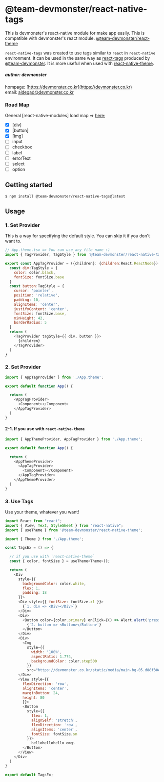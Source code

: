 # @team-devmonster/react-native-tags

This is devmonster's react-native module for make app easily. This is compatible with devmonster's react module.
[@team-devmonster/react-theme](https://www.npmjs.com/package/@team-devmonster/react-theme)

`react-native-tags` was created to use tags similar to `react` in `react-native` environment.
It can be used in the same way as [react-tags](https://www.npmjs.com/package/@team-devmonster/react-tags) produced by [@team-devmonster](https://devmonster.co.kr).
It is more useful when used with [react-native-theme](https://github.com/team-devmonster/react-native-modules/tree/master/local_modules/theme).

##### author: devmonster 
hompage: [https://devmonster.co.kr](https://devmonster.co.kr)<br>
email: [aldegad@devmonster.co.kr](mailto:aldegad@devmonster.co.kr)



### Road Map

General [react-native-modules] load map => [here](https://github.com/team-devmonster/react-native-modules);

- [x] [div]
- [x] [button]
- [X] [img]
- [ ] input
- [ ] checkbox
- [ ] label
- [ ] errorText
- [ ] select
- [ ] option

## Getting started

`$ npm install @team-devmonster/react-native-tags@latest`


## Usage


### 1. Set Provider

This is a way for specifying the default style. You can skip it if you don't want to.

```javascript
// App.theme.tsx => You can use any file name :)
import { TagProvider, TagStyle } from '@team-devmonster/react-native-tags';

export const AppTagProvider = ({children}: {children:React.ReactNode}) => {
  const div:TagStyle = {
    color: color.black,
    fontSize: fontSize.base
  }
  const button:TagStyle = {
    cursor: 'pointer',
    position: 'relative',
    padding: 10,
    alignItems: 'center',
    justifyContent: 'center',
    fontSize: fontSize.base,
    minHeight: 42,
    borderRadius: 5
  }
  return (
    <TagProvider tagStyle={{ div, button }}>
      {children}
    </TagProvider>
  )
}
```


### 2. Set Provider

```javascript
import { AppTagProvider } from './App.theme';

export default function App() {

  return (
    <AppTagProvider>
      <Component></Component>
    </AppTagProvider>
  )
}
```

#### 2-1. If you use with `react-native-theme`

```javascript
import { AppThemeProvider, AppTagProvider } from './App.theme';

export default function App() {

  return (
    <AppThemeProvider>
      <AppTagProvider>
        <Component></Component>
      </AppTagProvider>
    </AppThemeProvider>
  )
}
```


### 3. Use Tags

Use your theme, whatever you want!

```javascript
import React from "react";
import { View, Text, StyleSheet } from "react-native";
import { useTheme } from '@team-devmonster/react-native-theme';

import { Theme } from './App.theme';

const TagsEx = () => {

  // if you use with `react-native-theme`
  const { color, fontSize } = useTheme<Theme>();

  return (
    <Div
      style={{
        backgroundColor: color.white, 
        flex: 1, 
        padding: 18 
      }}>
      <Div style={{ fontSize: fontSize.xl }}>
        {`1. div => <Div></Div>`}
      </Div>
      <Div>
        <Button color={color.primary} onClick={() => Alert.alert('pressed')}>
          {`2. button => <Button></Button>`}
        </Button>
      </Div>
      <Div>
        <Img 
          style={{ 
            width: '100%',
            aspectRatio: 1.774, 
            backgroundColor: color.step500
          }} 
          src="https://devmonster.co.kr/static/media/main-bg-05.d88f30e7.png"></Img>
      </Div>
      <View style={{ 
        flexDirection: 'row', 
        alignItems: 'center', 
        marginBottom: 24, 
        height: 80 
        }}>
        <Button 
          style={{ 
            flex: 1, 
            alignSelf: 'stretch', 
            flexDirection: 'row', 
            alignItems: 'center',
            fontSize: fontSize.sm
          }}>
            hellohellohello omg~
        </Button>
      </View>
    </Div>
  )
}

export default TagsEx;
```